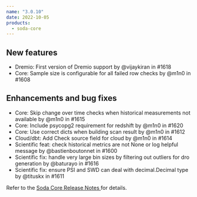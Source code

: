 ```yaml
---
name: "3.0.10"
date: 2022-10-05
products:
  - soda-core
---
```


## New features

* Dremio: First version of Dremio support by @vijaykiran in #1618
* Core: Sample size is configurable for all failed row checks by @m1n0 in #1608

## Enhancements and bug fixes

* Core: Skip change over time checks when historical measurements not available by @m1n0 in #1615
* Core: Include psycopg2 requirement for redshift by @m1n0 in #1620
* Core: Use correct dicts when building scan result by @m1n0 in #1612
* Cloud/dbt: Add Check source field for cloud by @m1n0 in #1614
* Scientific feat: check historical metrics are not None or log helpful message by @bastienboutonnet in #1600
* Scientific fix: handle very large bin sizes by filtering out outliers for dro generation by @baturayo in #1616
* Scientific fix: ensure PSI and SWD can deal with decimal.Decimal type by @tituskx in #1611

Refer to the <a href="https://github.com/sodadata/soda-core/releases" target="_blank">Soda Core Release Notes </a> for details.

